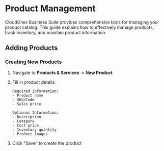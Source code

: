 # Product Management

CloudOnex Business Suite provides comprehensive tools for managing your product catalog. This guide explains how to effectively manage products, track inventory, and maintain product information.

## Adding Products

### Creating New Products

1.  Navigate to **Products & Services** → **New Product**
2.  Fill in product details:

        Required Information:
        - Product name
        - SKU/Code
        - Sales price

        Optional Information:
        - Description
        - Category
        - Cost price
        - Inventory quantity
        - Product images

3.  Click "Save" to create the product
